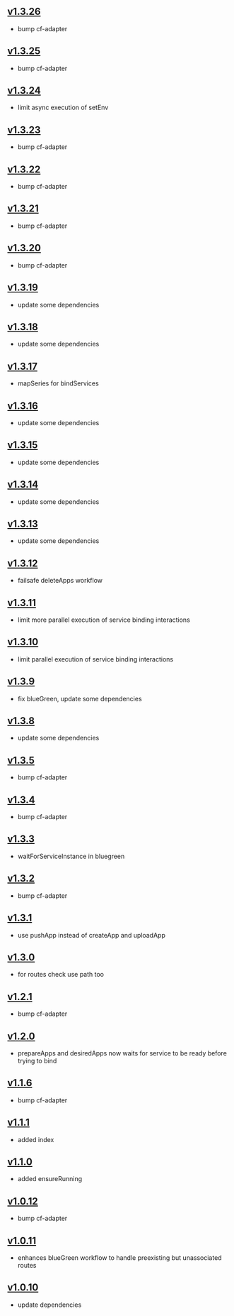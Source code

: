 ## [v1.3.26](https://github.com/push2cloud/cf-workflows/compare/v1.3.25...v1.3.26)
- bump cf-adapter

## [v1.3.25](https://github.com/push2cloud/cf-workflows/compare/v1.3.24...v1.3.25)
- bump cf-adapter

## [v1.3.24](https://github.com/push2cloud/cf-workflows/compare/v1.3.23...v1.3.24)
- limit async execution of setEnv

## [v1.3.23](https://github.com/push2cloud/cf-workflows/compare/v1.3.22...v1.3.23)
- bump cf-adapter

## [v1.3.22](https://github.com/push2cloud/cf-workflows/compare/v1.3.21...v1.3.22)
- bump cf-adapter

## [v1.3.21](https://github.com/push2cloud/cf-workflows/compare/v1.3.20...v1.3.21)
- bump cf-adapter

## [v1.3.20](https://github.com/push2cloud/cf-workflows/compare/v1.3.19...v1.3.20)
- bump cf-adapter

## [v1.3.19](https://github.com/push2cloud/cf-workflows/compare/v1.3.18...v1.3.19)
- update some dependencies

## [v1.3.18](https://github.com/push2cloud/cf-workflows/compare/v1.3.17...v1.3.18)
- update some dependencies

## [v1.3.17](https://github.com/push2cloud/cf-workflows/compare/v1.3.16...v1.3.17)
- mapSeries for bindServices

## [v1.3.16](https://github.com/push2cloud/cf-workflows/compare/v1.3.15...v1.3.16)
- update some dependencies

## [v1.3.15](https://github.com/push2cloud/cf-workflows/compare/v1.3.14...v1.3.15)
- update some dependencies

## [v1.3.14](https://github.com/push2cloud/cf-workflows/compare/v1.3.13...v1.3.14)
- update some dependencies

## [v1.3.13](https://github.com/push2cloud/cf-workflows/compare/v1.3.12...v1.3.13)
- update some dependencies

## [v1.3.12](https://github.com/push2cloud/cf-workflows/compare/v1.3.11...v1.3.12)
- failsafe deleteApps workflow

## [v1.3.11](https://github.com/push2cloud/cf-workflows/compare/v1.3.10...v1.3.11)
- limit more parallel execution of service binding interactions

## [v1.3.10](https://github.com/push2cloud/cf-workflows/compare/v1.3.9...v1.3.10)
- limit parallel execution of service binding interactions

## [v1.3.9](https://github.com/push2cloud/cf-workflows/compare/v1.3.8...v1.3.9)
- fix blueGreen, update some dependencies

## [v1.3.8](https://github.com/push2cloud/cf-workflows/compare/v1.3.5...v1.3.8)
- update some dependencies

## [v1.3.5](https://github.com/push2cloud/cf-workflows/compare/v1.3.4...v1.3.5)
- bump cf-adapter

## [v1.3.4](https://github.com/push2cloud/cf-workflows/compare/v1.3.3...v1.3.4)
- bump cf-adapter

## [v1.3.3](https://github.com/push2cloud/cf-workflows/compare/v1.3.2...v1.3.3)
- waitForServiceInstance in bluegreen

## [v1.3.2](https://github.com/push2cloud/cf-workflows/compare/v1.3.1...v1.3.2)
- bump cf-adapter

## [v1.3.1](https://github.com/push2cloud/cf-workflows/compare/v1.3.0...v1.3.1)
- use pushApp instead of createApp and uploadApp

## [v1.3.0](https://github.com/push2cloud/cf-workflows/compare/v1.2.1...v1.3.0)
- for routes check use path too

## [v1.2.1](https://github.com/push2cloud/cf-workflows/compare/v1.2.0...v1.2.1)
- bump cf-adapter

## [v1.2.0](https://github.com/push2cloud/cf-workflows/compare/v1.1.6...v1.2.0)
- prepareApps and desiredApps now waits for service to be ready before trying to bind

## [v1.1.6](https://github.com/push2cloud/cf-workflows/compare/v1.1.1...v1.1.6)
- bump cf-adapter

## [v1.1.1](https://github.com/push2cloud/cf-workflows/compare/v1.1.0...v1.1.1)
- added index

## [v1.1.0](https://github.com/push2cloud/cf-workflows/compare/v1.0.12...v1.1.0)
- added ensureRunning

## [v1.0.12](https://github.com/push2cloud/cf-workflows/compare/v1.0.11...v1.0.12)
- bump cf-adapter

## [v1.0.11](https://github.com/push2cloud/cf-workflows/compare/v1.0.10...v1.0.11)
- enhances blueGreen workflow to handle preexisting but unassociated routes

## [v1.0.10](https://github.com/push2cloud/cf-workflows/compare/v1.0.0...v1.0.10)
- update dependencies
